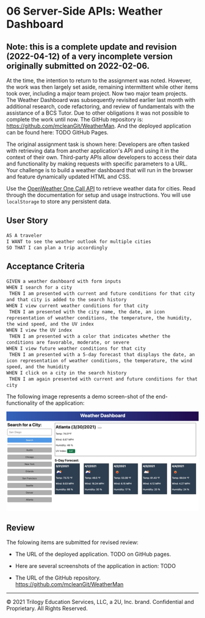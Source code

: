 # 06 Server-Side APIs: Weather Dashboard

## Note: this is a complete update and revision (2022-04-12) of a very incomplete version originally submitted on 2022-02-06. 

At the time, the intention to return to the assignment was noted. However, the work was then largely set aside, remaining intermittent while other items took over, including a major team project. Now two major team projects. The Weather Dashboard was subsequently revisited earlier last month with additional research, code refactoring, and review of fundamentals with the assistance of a BCS Tutor. Due to other obligations it was not possible to complete the work until now. The GitHub repository is: https://github.com/mcleanGit/WeatherMan. And the deployed application can be found here:  TODO GitHub Pages.

The original assignment task is shown here:
Developers are often tasked with retrieving data from another application's API and using it in the context of their own. Third-party APIs allow developers to access their data and functionality by making requests with specific parameters to a URL. Your challenge is to build a weather dashboard that will run in the browser and feature dynamically updated HTML and CSS.

Use the [OpenWeather One Call API](https://openweathermap.org/api/one-call-api) to retrieve weather data for cities. Read through the documentation for setup and usage instructions. You will use `localStorage` to store any persistent data.

## User Story

```
AS A traveler
I WANT to see the weather outlook for multiple cities
SO THAT I can plan a trip accordingly
```

## Acceptance Criteria

```
GIVEN a weather dashboard with form inputs
WHEN I search for a city
 THEN I am presented with current and future conditions for that city and that city is added to the search history
WHEN I view current weather conditions for that city
 THEN I am presented with the city name, the date, an icon representation of weather conditions, the temperature, the humidity, the wind speed, and the UV index
WHEN I view the UV index
 THEN I am presented with a color that indicates whether the conditions are favorable, moderate, or severe
WHEN I view future weather conditions for that city
 THEN I am presented with a 5-day forecast that displays the date, an icon representation of weather conditions, the temperature, the wind speed, and the humidity
WHEN I click on a city in the search history
 THEN I am again presented with current and future conditions for that city
```

The following image represents a demo screen-shot of the end-functionality of the application:

![weather dashboard demo](./assets/06-server-side-apis-homework-demo.png)

## Review

The folowing items are submitted for revised review:

* The URL of the deployed application.
  TODO on GitHub pages.

* Here are several screenshots of the application in action:
  TODO


* The URL of the GitHub repository.
  https://github.com/mcleanGit/WeatherMan


- - -
© 2021 Trilogy Education Services, LLC, a 2U, Inc. brand. Confidential and Proprietary. All Rights Reserved.
